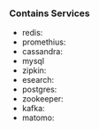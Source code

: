 ### Contains Services
- redis:
- promethius:
- cassandra:
- mysql
- zipkin:
- esearch:
- postgres:
- zookeeper:
- kafka:
- matomo:
